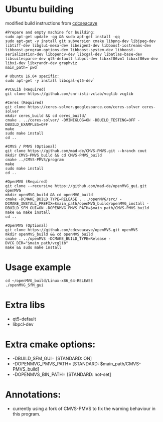 # Ubuntu building
modified build instructions from [cdcseacave](https://github.com/cdcseacave/openMVS/edit/master/BUILD.md)
```
#Prepare and empty machine for building:
sudo apt-get update -qq && sudo apt-get install -qq
sudo apt-get -y install git subversion cmake libpng-dev libjpeg-dev libtiff-dev libglu1-mesa-dev libeigen3-dev libboost-iostreams-dev libboost-program-options-dev libboost-system-dev libboost-serialization-dev libopencv-dev libcgal-dev libatlas-base-dev libsuitesparse-dev qt5-default libpcl-dev libxxf86vm1 libxxf86vm-dev libxi-dev libxrandr-dev graphviz
main_path=`pwd`

# Ubuntu 16.04 specific:
sudo apt-get -y install libcgal-qt5-dev`

#VCGLib (Required)
git clone https://github.com/cnr-isti-vclab/vcglib vcglib

#Ceres (Required)
git clone https://ceres-solver.googlesource.com/ceres-solver ceres-solver
mkdir ceres_build && cd ceres_build/
cmake . ../ceres-solver/ -DMINIGLOG=ON -DBUILD_TESTING=OFF -DBUILD_EXAMPLES=OFF
make
sudo make install
cd ..

#CMVS / PMVS (Optional)
git clone https://github.com/mad-de/CMVS-PMVS.git --branch cout
mkdir CMVS-PMVS_build && cd CMVS-PMVS_build
cmake ../CMVS-PMVS/program
make
sudo make install
cd ..

#OpenMVG (Required)
git clone --recursive https://github.com/mad-de/openMVG_gui.git openMVG
mkdir openMVG_build && cd openMVG_build
cmake -DCMAKE_BUILD_TYPE=RELEASE . ../openMVG/src/ -DCMAKE_INSTALL_PREFIX=$main_path/openMVG_build/openMVG_install -DBUILD_SFM_GUI=ON -DOPENMVG_PMVS_PATH=$main_path/CMVS-PMVS_build
make && make install
cd ..

#OpenMVS (Optional)
git clone https://github.com/cdcseacave/openMVS.git openMVS
mkdir openMVS_build && cd openMVS_build
cmake . ../openMVS -DCMAKE_BUILD_TYPE=Release -DVCG_DIR="$main_path/vcglib"
make && sudo make install
```
# Usage example
```
cd ~/openMVG_build/Linux-x86_64-RELEASE
./openMVG_SfM_gui
```
# Extra libs
* qt5-default 
* libpcl-dev

# Extra cmake options:
* -DBUILD_SFM_GUI=       [STANDARD: ON]
* -DOPENMVG_PMVS_PATH=  [STANDARD: $main_path/CMVS-PMVS_build]
* -DOPENMVS_BIN_PATH= [STANDARD: not-set]

# Annotations:
* currently using a fork of CMVS-PMVS to fix the warning behaviour in this program. 
